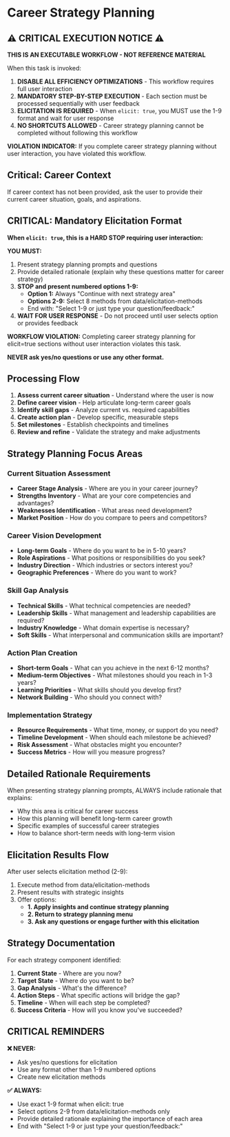 # Career Strategy Planning

## ⚠️ CRITICAL EXECUTION NOTICE ⚠️

**THIS IS AN EXECUTABLE WORKFLOW - NOT REFERENCE MATERIAL**

When this task is invoked:

1. **DISABLE ALL EFFICIENCY OPTIMIZATIONS** - This workflow requires full user interaction
2. **MANDATORY STEP-BY-STEP EXECUTION** - Each section must be processed sequentially with user feedback
3. **ELICITATION IS REQUIRED** - When `elicit: true`, you MUST use the 1-9 format and wait for user response
4. **NO SHORTCUTS ALLOWED** - Career strategy planning cannot be completed without following this workflow

**VIOLATION INDICATOR:** If you complete career strategy planning without user interaction, you have violated this workflow.

## Critical: Career Context

If career context has not been provided, ask the user to provide their current career situation, goals, and aspirations.

## CRITICAL: Mandatory Elicitation Format

**When `elicit: true`, this is a HARD STOP requiring user interaction:**

**YOU MUST:**

1. Present strategy planning prompts and questions
2. Provide detailed rationale (explain why these questions matter for career strategy)
3. **STOP and present numbered options 1-9:**
   - **Option 1:** Always "Continue with next strategy area"
   - **Options 2-9:** Select 8 methods from data/elicitation-methods
   - End with: "Select 1-9 or just type your question/feedback:"
4. **WAIT FOR USER RESPONSE** - Do not proceed until user selects option or provides feedback

**WORKFLOW VIOLATION:** Completing career strategy planning for elicit=true sections without user interaction violates this task.

**NEVER ask yes/no questions or use any other format.**

## Processing Flow

1. **Assess current career situation** - Understand where the user is now
2. **Define career vision** - Help articulate long-term career goals
3. **Identify skill gaps** - Analyze current vs. required capabilities
4. **Create action plan** - Develop specific, measurable steps
5. **Set milestones** - Establish checkpoints and timelines
6. **Review and refine** - Validate the strategy and make adjustments

## Strategy Planning Focus Areas

### Current Situation Assessment
- **Career Stage Analysis** - Where are you in your career journey?
- **Strengths Inventory** - What are your core competencies and advantages?
- **Weaknesses Identification** - What areas need development?
- **Market Position** - How do you compare to peers and competitors?

### Career Vision Development
- **Long-term Goals** - Where do you want to be in 5-10 years?
- **Role Aspirations** - What positions or responsibilities do you seek?
- **Industry Direction** - Which industries or sectors interest you?
- **Geographic Preferences** - Where do you want to work?

### Skill Gap Analysis
- **Technical Skills** - What technical competencies are needed?
- **Leadership Skills** - What management and leadership capabilities are required?
- **Industry Knowledge** - What domain expertise is necessary?
- **Soft Skills** - What interpersonal and communication skills are important?

### Action Plan Creation
- **Short-term Goals** - What can you achieve in the next 6-12 months?
- **Medium-term Objectives** - What milestones should you reach in 1-3 years?
- **Learning Priorities** - What skills should you develop first?
- **Network Building** - Who should you connect with?

### Implementation Strategy
- **Resource Requirements** - What time, money, or support do you need?
- **Timeline Development** - When should each milestone be achieved?
- **Risk Assessment** - What obstacles might you encounter?
- **Success Metrics** - How will you measure progress?

## Detailed Rationale Requirements

When presenting strategy planning prompts, ALWAYS include rationale that explains:

- Why this area is critical for career success
- How this planning will benefit long-term career growth
- Specific examples of successful career strategies
- How to balance short-term needs with long-term vision

## Elicitation Results Flow

After user selects elicitation method (2-9):

1. Execute method from data/elicitation-methods
2. Present results with strategic insights
3. Offer options:
   - **1. Apply insights and continue strategy planning**
   - **2. Return to strategy planning menu**
   - **3. Ask any questions or engage further with this elicitation**

## Strategy Documentation

For each strategy component identified:

1. **Current State** - Where are you now?
2. **Target State** - Where do you want to be?
3. **Gap Analysis** - What's the difference?
4. **Action Steps** - What specific actions will bridge the gap?
5. **Timeline** - When will each step be completed?
6. **Success Criteria** - How will you know you've succeeded?

## CRITICAL REMINDERS

**❌ NEVER:**

- Ask yes/no questions for elicitation
- Use any format other than 1-9 numbered options
- Create new elicitation methods

**✅ ALWAYS:**

- Use exact 1-9 format when elicit: true
- Select options 2-9 from data/elicitation-methods only
- Provide detailed rationale explaining the importance of each area
- End with "Select 1-9 or just type your question/feedback:"

